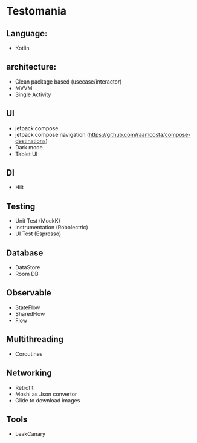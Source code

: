 # Testomania

## Language:
- Kotlin

## architecture:
 - Clean package based (usecase/interactor) 
 - MVVM
 - Single Activity
 
 ## UI
 - jetpack compose
 - jetpack compose navigation (https://github.com/raamcosta/compose-destinations)
 - Dark mode
 - Tablet UI
 
 ## DI
 - Hilt
 
 ## Testing
 - Unit Test (MockK)
 - Instrumentation (Robolectric)
 - UI Test (Espresso)

 ## Database
 - DataStore
 - Room DB

 ## Observable
 - StateFlow
 - SharedFlow
 - Flow

 ## Multithreading
 - Coroutines
 
 ## Networking
 - Retrofit
 - Moshi as Json convertor  
 - Glide to download images

 ## Tools
 - LeakCanary
